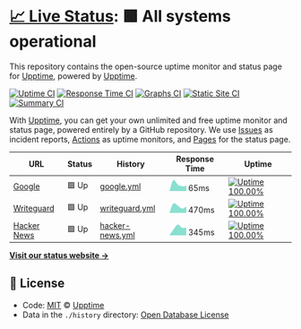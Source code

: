# [📈 Live Status](https://upptime.github.io/upptime): <!--live status--> **🟩 All systems operational**

This repository contains the open-source uptime monitor and status page for [Upptime](https://upptime.js.org), powered by [Upptime](https://github.com/upptime/upptime).

[![Uptime CI](https://github.com/koj-co/upptime/workflows/Uptime%20CI/badge.svg)](https://github.com/koj-co/upptime/actions?query=workflow%3A%22Uptime+CI%22)
[![Response Time CI](https://github.com/koj-co/upptime/workflows/Response%20Time%20CI/badge.svg)](https://github.com/koj-co/upptime/actions?query=workflow%3A%22Response+Time+CI%22)
[![Graphs CI](https://github.com/koj-co/upptime/workflows/Graphs%20CI/badge.svg)](https://github.com/koj-co/upptime/actions?query=workflow%3A%22Graphs+CI%22)
[![Static Site CI](https://github.com/koj-co/upptime/workflows/Static%20Site%20CI/badge.svg)](https://github.com/koj-co/upptime/actions?query=workflow%3A%22Static+Site+CI%22)
[![Summary CI](https://github.com/koj-co/upptime/workflows/Summary%20CI/badge.svg)](https://github.com/koj-co/upptime/actions?query=workflow%3A%22Summary+CI%22)

With [Upptime](https://upptime.js.org), you can get your own unlimited and free uptime monitor and status page, powered entirely by a GitHub repository. We use [Issues](https://github.com/upptime/upptime/issues) as incident reports, [Actions](https://github.com/upptime/upptime/actions) as uptime monitors, and [Pages](https://upptime.github.io/upptime) for the status page.

<!--start: status pages-->
<!-- This summary is generated by Upptime (https://github.com/upptime/upptime) -->
<!-- Do not edit this manually, your changes will be overwritten -->

| URL                                         | Status | History                                                                                            | Response Time                                                                    | Uptime                                                                                                                                                                                                                             |
| ------------------------------------------- | ------ | -------------------------------------------------------------------------------------------------- | -------------------------------------------------------------------------------- | ---------------------------------------------------------------------------------------------------------------------------------------------------------------------------------------------------------------------------------- |
| [Google](https://www.google.com)            | 🟩 Up  | [google.yml](https://github.com/djsnipa1/cuddly-spoon/commits/master/history/google.yml)           | <img alt="Response time graph" src="./graphs/google.png" height="20"> 65ms       | [![Uptime 100.00%](https://img.shields.io/endpoint?url=https%3A%2F%2Fraw.githubusercontent.com%2Fdjsnipa1%2Fcuddly-spoon%2Fmaster%2Fapi%2Fgoogle%2Fuptime.json)](https://djsnipa1.github.io/cuddly-spoon/history/google)           |
| [Writeguard](https://www.writeguard.com)    | 🟩 Up  | [writeguard.yml](https://github.com/djsnipa1/cuddly-spoon/commits/master/history/writeguard.yml)   | <img alt="Response time graph" src="./graphs/writeguard.png" height="20"> 470ms  | [![Uptime 100.00%](https://img.shields.io/endpoint?url=https%3A%2F%2Fraw.githubusercontent.com%2Fdjsnipa1%2Fcuddly-spoon%2Fmaster%2Fapi%2Fwriteguard%2Fuptime.json)](https://djsnipa1.github.io/cuddly-spoon/history/writeguard)   |
| [Hacker News](https://news.ycombinator.com) | 🟩 Up  | [hacker-news.yml](https://github.com/djsnipa1/cuddly-spoon/commits/master/history/hacker-news.yml) | <img alt="Response time graph" src="./graphs/hacker-news.png" height="20"> 345ms | [![Uptime 100.00%](https://img.shields.io/endpoint?url=https%3A%2F%2Fraw.githubusercontent.com%2Fdjsnipa1%2Fcuddly-spoon%2Fmaster%2Fapi%2Fhacker-news%2Fuptime.json)](https://djsnipa1.github.io/cuddly-spoon/history/hacker-news) |

<!--end: status pages-->

[**Visit our status website →**](https://upptime.github.io/upptime)

## 📄 License

- Code: [MIT](./LICENSE) © [Upptime](https://upptime.js.org)
- Data in the `./history` directory: [Open Database License](https://opendatacommons.org/licenses/odbl/1-0/)
